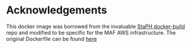 # Acknowledgements

This docker image was borrowed from the invaluable [StaPH docker-build](https://github.com/StaPH-B/docker-builds/) repo and modified to be specific for the MAF AWS infrastructure. The original Dockerfile can be found [here](https://github.com/StaPH-B/docker-builds/blob/master/hmmer/3.4/Dockerfile)
